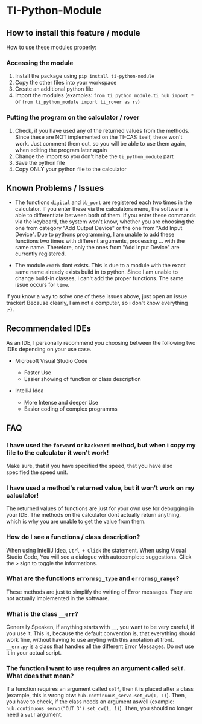 # TI-Python-Module

## How to install this feature / module
How to use these modules properly:
### Accessing the module

1. Install the package using `pip install ti-python-module`
2. Copy the other files into your workspace
3. Create an additional python file
4. Import the modules (examples: `from ti_python_module.ti_hub import *` or `from ti_python_module import ti_rover as rv`)

### Putting the program on the calculator / rover

1. Check, if you have used any of the returned values from the methods. Since these are NOT implemented on the TI-CAS itself, these won't work. Just comment them out, so you will be able to use them again, when editing the program later again
2. Change the import so you don't habe the `ti_python_module` part
3. Save the python file
4. Copy ONLY your python file to the calculator

## Known Problems / Issues

- The functions `digital` and `bb_port` are registered each two times in the calculator. If you enter these via the calculators menu, the software is able to differentiate between both of them. If you enter these commands via the keyboard, the system won't know, whether you are choosing the one from category "Add Output Device" or the one from "Add Input Device". Due to pythons programming, I am unable to add these functions two times with different arguments, processing ... with the same name. Therefore, only the ones from "Add Input Device" are currently registered.

- The module `cmath` dont exists. This is due to a module with the exact same name already exists build in to python. Since I am unable to change build-in classes, I can't add the proper functions. The same issue occurs for `time`. 




If you know a way to solve one of these issues above, just open an issue tracker! Because clearly, I am not a computer, so i don't know everything ;-).


## Recommendated IDEs

As an IDE, I personally recommend you choosing between the following two IDEs depending on your use case.

 - Microsoft Visual Studio Code
   - Faster Use
   - Easier showing of function or class description


 - IntelliJ Idea
   - More Intense and deeper Use
   - Easier coding of complex programms


## FAQ

### I have used the `forward` or `backward` method, but when i copy my file to the calculator it won't work!
Make sure, that if you have specified the speed, that you have also specified the speed unit.


### I have used a method's returned value, but it won't work on my calculator!
The returned values of functions are just for your own use for debugging in your IDE. The methods on the calculator dont actually return anything, which is why you are unable to get the value from them.


### How do I see a functions / class description?
When using IntelliJ Idea, `Ctrl + Click` the statement.
When using Visual Studio Code, You will see a dialogue with autocomplete suggestions. Click the `>` sign to toggle the informations.


### What are the functions `errormsg_type` and `errormsg_range`?
These methods are just to simplify the writing of Error messages. They are not actually implemented in the software.

### What is the class `__err`?
Generally Speaken, if anything starts with `__`, you want to be very careful, if you use it. This is, because the default convention is, that everything should work fine, without having to use anyting with this anotation at front. `__err.py` is a class that handles all the different Error Messages. Do not use it in your actual script.

### The function I want to use requires an argument called `self`. What does that mean?
If a function requires an argument called `self`, then it is placed after a class (example, this is wrong btw: `hub.continuous_servo.set_cw(1, 1)`). Then, you have to check, if the class needs an argument aswell 
(example: `hub.continuous_servo("OUT 3").set_cw(1, 1)`). Then, you should no longer need a `self` argument.
